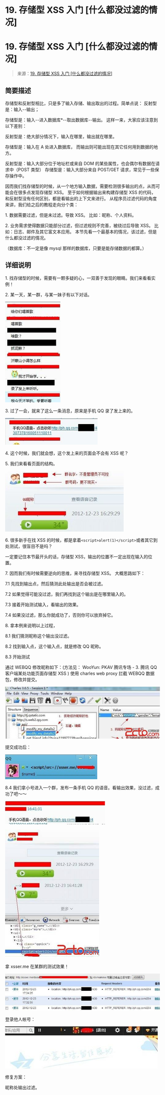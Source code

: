 # 19\. 存储型 XSS 入门 [什么都没过滤的情况]

# 19\. 存储型 XSS 入门 [什么都没过滤的情况]

> 来源：[19\. 存储型 XSS 入门 [什么都没过滤的情况]](http://www.wooyun.org/bugs/wooyun-2010-016750)

## 简要描述

存储型和反射型相比，只是多了输入存储、输出取出的过程。简单点说： 反射型是：输入--输出；

存储型是：输入--进入数据库*--取出数据库--输出。 这样一来，大家应该注意到以下差别：

反射型是：绝大部分情况下，输入在哪里，输出就在哪里。

存储型是：输入在 A 处进入数据库， 而输出则可能出现在其它任何用到数据的地方。

反射型是：输入大部分位于地址栏或来自 DOM 的某些属性，也会偶尔有数据在请求中（POST 类型） 存储型是：输入大部分来自 POST/GET 请求，常见于一些保存操作中。

因而我们找存储型的时候，从一个地方输入数据，需要检测很多输出的点，从而可能会在很多点发现存储型 XSS。 至于如何根据输出来构建存储型 XSS 的代码，和反射型没有任何区别，都是看输出的上下文来进行。 从程序员过滤代码的角度来讲，我们给之后的教程走向分个类：

1\. 数据需要过滤，但是未过滤。导致 XSS。 比如：昵称、个人资料。

2\. 业务需求使得数据只能部分过滤，但过滤规则不完善，被绕过后导致 XSS。 比如：日志、邮件及其它富文本应用。 本节先看一个最基本的情况，该过滤，但是什么都没过滤的情况。

（数据库：不一定是像 mysql 那样的数据库，只要是能存储数据的都算。）

## 详细说明

1\. 找存储型的时候，需要有一颗多疑的心，一双善于发现的眼睛。我们来看看实例！

2\. 某一天，某一群，与某一妹子有以下对话。

![image](img/Image_100.jpg)

3\. 过了一会，就来了这么一条消息，原来是手机 QQ 录了发上来的。

![image](img/Image_101.jpg)

4\. 这个时候，我们就会想，这个发上来的页面会不会有 XSS 呢？

5\. 我们来看看页面的结构。

![image](img/Image_102.jpg)

6\. 很多新手在找 XSS 的时候，都是拿着`<script>alert(1)</script>`或者其它到处测试，很盲目不是吗？

一定要记住本节最开头的话，存储型 XSS，输出的位置不一定出现在输入的位置。

7\. 因而我们有时候需要逆向的思维，来寻找存储型 XSS。 大概思路如下：

7.1 先找到输出点，然后猜测此处输出是否会被过滤。

7.2 如果觉得可能没过滤，我们再找到这个输出是在哪里输入的。

7.3 接着开始测试输入，看输出的效果。

7.4 如果没过滤，那么你就成功了，否则你可以放弃掉它。

8\. 拿本例来说明以上过程，

8.1 我们猜测昵称这个输出没过滤。

8.2 找到输入点，这个输入点，就是修改 QQ 昵称。

8.3 开始测试

通过 WEBQQ 修改昵称如下：(方法见： WooYun: PKAV 腾讯专场 - 3\. 腾讯 QQ 客户端某处功能页面存储型 XSS ) 使用 charles web proxy 拦截 WEBQQ 数据包，修改并提交。

![image](img/Image_103.jpg)

提交成功后：

![image](img/Image_104.jpg)

8.4 我们拿小号进入一个群，发布一条手机 QQ 的语音。看输出效果，没过滤，成功了吧～～

![image](img/Image_105.jpg)

![image](img/Image_106.jpg)

拿 xsser.me 在某群的测试效果！

![image](img/Image_107.jpg)

登录他人帐号：

![image](img/Image_108.jpg)

修复方案：

昵称处输出过滤。